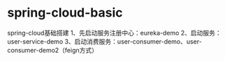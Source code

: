 # spring-cloud-basic
spring-cloud基础搭建
1、先启动服务注册中心：eureka-demo
2、启动服务：user-service-demo
3、启动消费服务：user-consumer-demo、user-consumer-demo2（feign方式）
